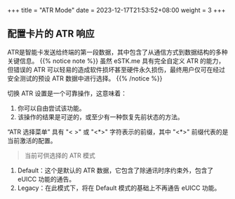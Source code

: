 +++
title = "ATR Mode"
date =  2023-12-17T21:53:52+08:00
weight = 3
+++

## 配置卡片的 ATR 响应

ATR是智能卡发送给终端的第一段数据，其中包含了从通信方式到数据结构的多种关键信息。
{{% notice note %}}
虽然 eSTK.me 具有完全自定义 ATR 的能力，但错误的 ATR 可以轻易的造成软件损坏甚至硬件永久损伤，最终用户仅可在经过安全测试的预设 ATR 数据中进行选择。
{{% /notice %}}

切换 ATR 设置是一个可靠操作，这意味着：

1. 你可以自由尝试该功能。
2. 该操作的结果是可逆的，或至少有一种恢复先前状态的方法。

“ATR 选择菜单” 具有 "< >" 或 "<\*>" 字符表示的前缀，其中 "<\*>" 前缀代表的是当前激活的配置。  
> 当前可供选择的 ATR 模式

1. Default：这个是默认的 ATR 数据，它包含了除通讯时序约束外，包含了 eUICC 功能的通告。
2. Legacy：在此模式下，将在 Default 模式的基础上不再通告 eUICC 功能。
